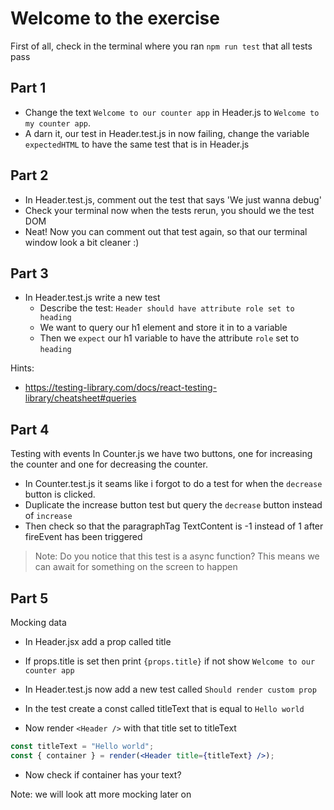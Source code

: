 # Welcome to the exercise

First of all, check in the terminal where you ran `npm run test` that all tests pass

## Part 1

- Change the text `Welcome to our counter app` in Header.js to `Welcome to my counter app`.
- A darn it, our test in Header.test.js in now failing, change the variable `expectedHTML` to have the same test that is in Header.js

## Part 2

- In Header.test.js, comment out the test that says 'We just wanna debug'
- Check your terminal now when the tests rerun, you should we the test DOM
- Neat! Now you can comment out that test again, so that our terminal window look a bit cleaner :)

## Part 3

- In Header.test.js write a new test
  - Describe the test: `Header should have attribute role set to heading`
  - We want to query our h1 element and store it in to a variable
  - Then we `expect` our h1 variable to have the attribute `role` set to `heading`

Hints:

- https://testing-library.com/docs/react-testing-library/cheatsheet#queries

## Part 4

Testing with events
In Counter.js we have two buttons, one for increasing the counter and one for decreasing the counter.

- In Counter.test.js it seams like i forgot to do a test for when the `decrease` button is clicked.
- Duplicate the increase button test but query the `decrease` button instead of `increase`
- Then check so that the paragraphTag TextContent is -1 instead of 1 after fireEvent has been triggered

> Note: Do you notice that this test is a async function? This means we can await for something on the screen to happen

## Part 5

Mocking data

- In Header.jsx add a prop called title
- If props.title is set then print `{props.title}` if not show `Welcome to our counter app`

- In Header.test.js now add a new test called `Should render custom prop`
- In the test create a const called titleText that is equal to `Hello world`
- Now render `<Header />` with that title set to titleText

```jsx
const titleText = "Hello world";
const { container } = render(<Header title={titleText} />);
```

- Now check if container has your text?

Note: we will look att more mocking later on
